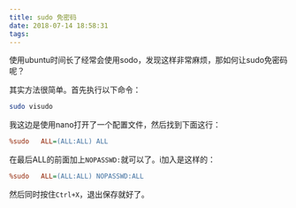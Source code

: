 ```yaml
---
title: sudo 免密码
date: 2018-07-14 18:58:31
tags:
---
```

使用ubuntu时间长了经常会使用sodo，发现这样非常麻烦，那如何让sudo免密码呢？

其实方法很简单。首先执行以下命令：

```bash
sudo visudo
```

我这边是使用nano打开了一个配置文件，然后找到下面这行：

```ini
%sudo   ALL=(ALL:ALL) ALL
```

在最后ALL的前面加上`NOPASSWD:`就可以了。i加入是这样的：

```ini
%sudo   ALL=(ALL:ALL) NOPASSWD:ALL
```

然后同时按住`Ctrl+X`，退出保存就好了。
